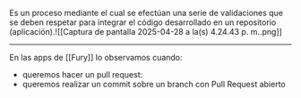Es un proceso mediante el cual se efectúan una serie de validaciones que se deben respetar para integrar el código desarrollado en un repositorio (aplicación).![[Captura de pantalla 2025-04-28 a la(s) 4.24.43 p. m..png]]
***
En las apps de [[Fury]] lo observamos cuando:
- queremos hacer un pull request:
- queremos realizar un commit sobre un branch con Pull Request abierto